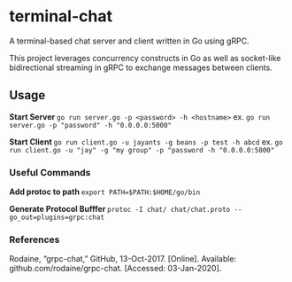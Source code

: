 # terminal-chat

A terminal-based chat server and client written in Go using gRPC. 

This project leverages concurrency constructs in Go as well as socket-like bidirectional streaming in gRPC to exchange messages between clients.

## Usage
<b> Start Server </b>
`go run server.go -p <password> -h <hostname>`
ex. `go run server.go -p "password" -h "0.0.0.0:5000"`

<b> Start Client </b>
`go run client.go -u jayants -g beans -p test -h abcd`
ex. `go run client.go -u "jay" -g "my group" -p "password -h "0.0.0.0:5000"`


### Useful Commands
<b> Add protoc to path </b>
`export PATH=$PATH:$HOME/go/bin`

<b> Generate Protocol Bufffer </b>
`protoc -I chat/ chat/chat.proto --go_out=plugins=grpc:chat`

### References 

Rodaine, “grpc-chat,” GitHub, 13-Oct-2017. [Online]. Available: github.com/rodaine/grpc-chat. [Accessed: 03-Jan-2020].

